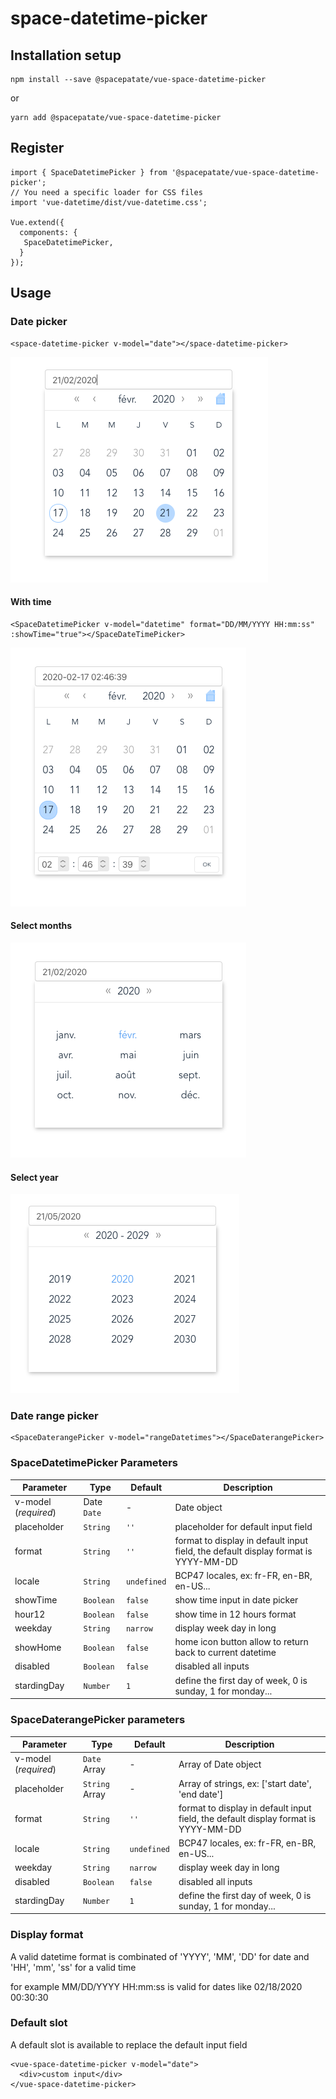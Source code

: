 # space-datetime-picker

## Installation setup
```
npm install --save @spacepatate/vue-space-datetime-picker
```
or 

```
yarn add @spacepatate/vue-space-datetime-picker
```

## Register

```
import { SpaceDatetimePicker } from '@spacepatate/vue-space-datetime-picker';
// You need a specific loader for CSS files
import 'vue-datetime/dist/vue-datetime.css';

Vue.extend({
  components: {
   SpaceDatetimePicker,
  }
});

```
## Usage

### Date picker

```
<space-datetime-picker v-model="date"></space-datetime-picker>
```

![minimal](cap1.png)

#### With time

```
<SpaceDatetimePicker v-model="datetime" format="DD/MM/YYYY HH:mm:ss" :showTime="true"></SpaceDateTimePicker>
```

![time select](cap3.png)


#### Select months
![month select](cap2.png)

#### Select year
![year select](cap4.png)

### Date range picker

```
<SpaceDaterangePicker v-model="rangeDatetimes"></SpaceDaterangePicker>
```

### SpaceDatetimePicker Parameters

Parameter | Type | Default | Description
--------- | ---- | ------- | -----------
v-model (*required*) | Date `Date` | - | Date object
placeholder | `String` | `''` | placeholder for default input field
format | `String` | `''` | format to display in default input field, the default display format is YYYY-MM-DD
locale | `String` | `undefined` | BCP47 locales, ex: fr-FR, en-BR, en-US...
showTime | `Boolean` | `false` | show time input in date picker
hour12 | `Boolean` | `false` | show time in 12 hours format
weekday | `String` | `narrow` | display week day in long | short | narrow
showHome | `Boolean` | `false` | home icon button allow to return back to current datetime
disabled | `Boolean` | `false` | disabled all inputs
stardingDay | `Number` | `1` | define the first day of week, 0 is sunday, 1 for monday...

### SpaceDaterangePicker parameters

Parameter | Type | Default | Description
--------- | ---- | ------- | -----------
v-model (*required*) | `Date` Array | - | Array of Date object
placeholder | `String` Array | - | Array of strings, ex: ['start date', 'end date']
format | `String` | `''` | format to display in default input field, the default display format is YYYY-MM-DD
locale | `String` | `undefined` | BCP47 locales, ex: fr-FR, en-BR, en-US...
weekday | `String` | `narrow` | display week day in long | short | narrow
disabled | `Boolean` | `false` | disabled all inputs
stardingDay | `Number` | `1` | define the first day of week, 0 is sunday, 1 for monday...

### Display format

A valid datetime format is combinated of 'YYYY', 'MM', 'DD' for date and 'HH', 'mm', 'ss' for a valid time

for example MM/DD/YYYY HH:mm:ss is valid for dates like 02/18/2020 00:30:30

### Default slot

A default slot is available to replace the default input field

```
<vue-space-datetime-picker v-model="date">
  <div>custom input</div>
</vue-space-datetime-picker>
```
